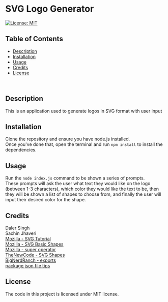 # SVG Logo Generator

[![License: MIT](https://img.shields.io/badge/License-MIT-blue.svg)](https://opensource.org/licenses/MIT)

## Table of Contents
- [Description](#description)
- [Installation](#installation)
- [Usage](#usage)
- [Credits](#credits)
- [License](#license)
<br />

## Description
This is an application used to generate logos in SVG format with user input
<br />

## Installation
Clone the repository and ensure you have node.js installed.<br />
Once you've done that, open the terminal and run `npm install` to install the dependencies.
<br />

## Usage
Run the `node index.js` command to be shown a series of prompts.<br />
These prompts will ask the user what text they would like on the logo (between 1-3 characters), which color they would like the text to be, then they will be shown a list of shapes to choose from, and finally the user will input their desired color for the shape.<br />

## Credits
Daler Singh <br />
Sachin Jhaveri <br />
[Mozilla - SVG Tutorial](https://developer.mozilla.org/en-US/docs/Web/SVG/Tutorial) <br />
[Mozilla - SVG Basic Shapes](https://developer.mozilla.org/en-US/docs/Web/SVG/Tutorial/Basic_Shapes) <br />
[Mozilla - super operator](https://developer.mozilla.org/en-US/docs/Web/JavaScript/Reference/Operators/super) <br />
[TheNewCode - SVG Shapes](http://thenewcode.com/1037/SVG-Shape-Elements-Polygons) <br />
[BigNerdRanch - exports](https://bignerdranch.com/blog/default-exports-or-named-exports-why-not-both/) <br />
[package.json file tips](https://averment.medium.com/make-your-package-json-file-cleaner-and-more-useful-c195bbe13918) <br />

## License
The code in this project is licensed under MIT license.